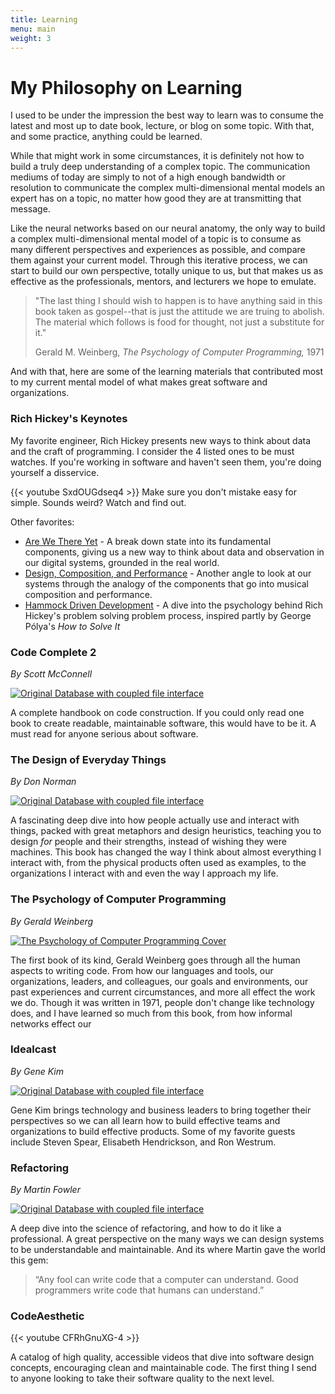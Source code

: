 ```yaml
---
title: Learning
menu: main
weight: 3
---
```

# My Philosophy on Learning
I used to be under the impression the best way to learn was to consume the latest and most up to date book, lecture, or blog on some topic. With that, and some practice, anything could be learned. 

While that might work in some circumstances, it is definitely not how to build a truly deep understanding of a complex topic. The communication mediums of today are simply to not of a high enough bandwidth or resolution to communicate the complex multi-dimensional mental models an expert has on a topic, no matter how good they are at transmitting that message.

Like the neural networks based on our neural anatomy, the only way to build a complex multi-dimensional mental model of a topic is to consume as many different perspectives and experiences as possible, and compare them against your current model. Through this iterative process, we can start to build our own perspective, totally unique to us, but that makes us as effective as the professionals, mentors, and lecturers we hope to emulate.

> "The last thing I should wish to happen is to have anything said in this book taken as gospel--that is just the attitude we are truing to abolish. The material which follows is food for thought, not just a substitute for it."
>
> Gerald M. Weinberg, *The Psychology of Computer Programming,* 1971

And with that, here are some of the learning materials that contributed most to my current mental model of what makes great software and organizations.

### Rich Hickey's Keynotes
My favorite engineer, Rich Hickey presents new ways to think about data and the craft of programming. I consider the 4 listed ones to be must watches. If you're working in software and haven't seen them, you're doing yourself a disservice.

{{< youtube SxdOUGdseq4 >}}
Make sure you don't mistake easy for simple. Sounds weird? Watch and find out.

Other favorites:
- [Are We There Yet](https://www.youtube.com/watch?v=ScEPu1cs4l0) - A break down state into its fundamental components, giving us a new way to think about data and observation in our digital systems, grounded in the real world.
- [Design, Composition, and Performance](https://www.youtube.com/watch?v=QCwqnjxqfmY) - Another angle to look at our systems through the analogy of the components that go into musical composition and performance.
- [Hammock Driven Development](https://www.youtube.com/watch?v=f84n5oFoZBc) - A dive into the psychology behind Rich Hickey's problem solving problem process, inspired partly by George Pólya's *How to Solve It*

### Code Complete 2
*By Scott McConnell*

[![Original Database with coupled file interface](/blog/images/code_complete_2.jpg)](https://www.goodreads.com/book/show/4845.Code_Complete)

A complete handbook on code construction. If you could only read one book to create readable, maintainable software, this would have to be it. A must read for anyone serious about software. 

### The Design of Everyday Things
*By Don Norman*

[![Original Database with coupled file interface](/blog/images/design_of_everyday_things.jpg)](https://www.goodreads.com/book/show/840.The_Design_of_Everyday_Things)

A fascinating deep dive into how people actually use and interact with things, packed with great metaphors and design heuristics, teaching you to design *for* people and their strengths, instead of wishing they were machines. This book has changed the way I think about almost everything I interact with, from the physical products often used as examples, to the organizations I interact with and even the way I approach my life.

### The Psychology of Computer Programming
*By Gerald Weinberg*

[![The Psychology of Computer Programming Cover](/blog/images/pocp.png)](https://www.goodreads.com/book/show/1660754.The_Psychology_of_Computer_Programming)

The first book of its kind, Gerald Weinberg goes through all the human aspects to writing code. From how our languages and tools, our organizations, leaders, and colleagues, our goals and environments, our past experiences and current circumstances, and more all effect the work we do. Though it was written in 1971, people don't change like technology does, and I have learned so much from this book, from how informal networks effect our 

### Idealcast
*By Gene Kim*

[![Original Database with coupled file interface](/blog/images/idealcast.png)](https://itrevolution.com/podcast/)

Gene Kim brings technology and business leaders to bring together their perspectives so we can all learn how to build effective teams and organizations to build effective products. Some of my favorite guests include Steven Spear, Elisabeth Hendrickson, and Ron Westrum.

### Refactoring
*By Martin Fowler*

[![Original Database with coupled file interface](/blog/images/refactoring.jpg)](https://www.goodreads.com/book/show/44936.Refactoring)

A deep dive into the science of refactoring, and how to do it like a professional. A great perspective on the many ways we can design systems to be understandable and maintainable. And its where Martin gave the world this gem:

> “Any fool can write code that a computer can understand. Good programmers write code that humans can understand.”

### CodeAesthetic

{{< youtube CFRhGnuXG-4 >}}

A catalog of high quality, accessible videos that dive into software design concepts, encouraging clean and maintainable code. The first thing I send to anyone looking to take their software quality to the next level.